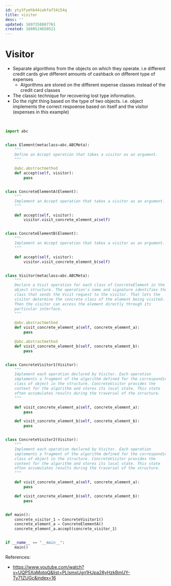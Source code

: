 ```yaml
---
id: yty3fyehb44iakfaf34i54q
title: visitor
desc: ''
updated: 1697358887761
created: 1680524650521
---
```


# Visitor
- Separate algorithms from the objects on which they operate. i.e different credit cards give different amounts of cashback on different type of expenses
  - Algorithms are stored on the different expense classes instead of the credit card classes
- The classic technique for recovering lost type information.
- Do the right thing based on the type of two objects. i.e. object implements the correct respoense based on itself and the visitor (expenses in this example)

<br>

``` python
import abc


class Element(metaclass=abc.ABCMeta):
    """
    Define an Accept operation that takes a visitor as an argument.
    """

    @abc.abstractmethod
    def accept(self, visitor):
        pass


class ConcreteElementA(Element):
    """
    Implement an Accept operation that takes a visitor as an argument.
    """

    def accept(self, visitor):
        visitor.visit_concrete_element_a(self)


class ConcreteElementB(Element):
    """
    Implement an Accept operation that takes a visitor as an argument.
    """

    def accept(self, visitor):
        visitor.visit_concrete_element_b(self)


class Visitor(metaclass=abc.ABCMeta):
    """
    Declare a Visit operation for each class of ConcreteElement in the
    object structure. The operation's name and signature identifies the
    class that sends the Visit request to the visitor. That lets the
    visitor determine the concrete class of the element being visited.
    Then the visitor can access the element directly through its
    particular interface.
    """

    @abc.abstractmethod
    def visit_concrete_element_a(self, concrete_element_a):
        pass

    @abc.abstractmethod
    def visit_concrete_element_b(self, concrete_element_b):
        pass


class ConcreteVisitor1(Visitor):
    """
    Implement each operation declared by Visitor. Each operation
    implements a fragment of the algorithm defined for the corresponding
    class of object in the structure. ConcreteVisitor provides the
    context for the algorithm and stores its local state. This state
    often accumulates results during the traversal of the structure.
    """

    def visit_concrete_element_a(self, concrete_element_a):
        pass

    def visit_concrete_element_b(self, concrete_element_b):
        pass


class ConcreteVisitor2(Visitor):
    """
    Implement each operation declared by Visitor. Each operation
    implements a fragment of the algorithm defined for the corresponding
    class of object in the structure. ConcreteVisitor provides the
    context for the algorithm and stores its local state. This state
    often accumulates results during the traversal of the structure.
    """

    def visit_concrete_element_a(self, concrete_element_a):
        pass

    def visit_concrete_element_b(self, concrete_element_b):
        pass


def main():
    concrete_visitor_1 = ConcreteVisitor1()
    concrete_element_a = ConcreteElementA()
    concrete_element_a.accept(concrete_visitor_1)


if __name__ == "__main__":
    main()
```




References:
- https://www.youtube.com/watch?v=UQP5XqMqtqQ&list=PLlsmxlJgn1HJpa28yHzkBmUY-Ty71ZUGc&index=16